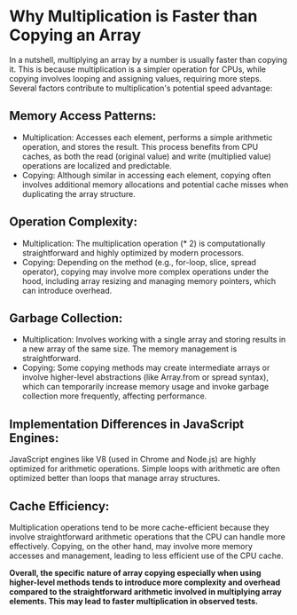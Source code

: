 # **Why Multiplication is Faster than Copying an Array**

In a nutshell, multiplying an array by a number is usually faster than copying it. This is because multiplication is a simpler operation for CPUs, while copying involves looping and assigning values, requiring more steps. Several factors contribute to multiplication's potential speed advantage:

## Memory Access Patterns:

- Multiplication: Accesses each element, performs a simple arithmetic
  operation, and stores the result. This process benefits from CPU
  caches, as both the read (original value) and write (multiplied
  value) operations are localized and predictable.
- Copying: Although similar in accessing each element, copying often
  involves additional memory allocations and potential cache misses
  when duplicating the array structure.

## Operation Complexity:

- Multiplication: The multiplication operation (\* 2) is computationally
  straightforward and highly optimized by modern processors.
- Copying: Depending on the method (e.g., for-loop, slice, spread
  operator), copying may involve more complex operations under the
  hood, including array resizing and managing memory pointers, which
  can introduce overhead.

## Garbage Collection:

- Multiplication: Involves working with a single array and storing
  results in a new array of the same size. The memory management is
  straightforward.
- Copying: Some copying methods may create intermediate arrays or
  involve higher-level abstractions (like Array.from or spread syntax),
  which can temporarily increase memory usage and invoke garbage
  collection more frequently, affecting performance.

## Implementation Differences in JavaScript Engines:

JavaScript engines like V8 (used in Chrome and Node.js) are highly optimized for arithmetic operations. Simple loops with arithmetic are often optimized better than loops that manage array structures.

## Cache Efficiency:

Multiplication operations tend to be more cache-efficient because they involve straightforward arithmetic operations that the CPU can handle more effectively. Copying, on the other hand, may involve more memory accesses and management, leading to less efficient use of the CPU cache.

**Overall, the specific nature of array copying especially when using higher-level methods tends to introduce more complexity and overhead compared to the straightforward arithmetic involved in multiplying array elements. This may lead to faster multiplication in observed tests.**
